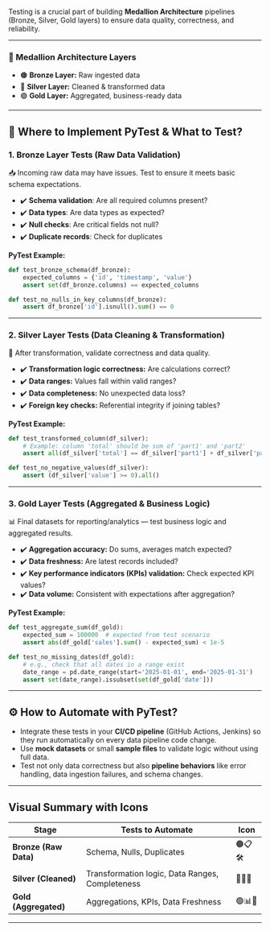 Testing is a crucial part of building **Medallion Architecture** pipelines (Bronze, Silver, Gold layers) to ensure data quality, correctness, and reliability.

---

### 🔷 Medallion Architecture Layers

* 🟤 **Bronze Layer:** Raw ingested data
* 🔵 **Silver Layer:** Cleaned & transformed data
* 🟢 **Gold Layer:** Aggregated, business-ready data

---

## 🧪 Where to Implement PyTest & What to Test?

### 1. **Bronze Layer Tests** (Raw Data Validation)

📥 Incoming raw data may have issues. Test to ensure it meets basic schema expectations.

* ✔️ **Schema validation**: Are all required columns present?
* ✔️ **Data types**: Are data types as expected?
* ✔️ **Null checks**: Are critical fields not null?
* ✔️ **Duplicate records**: Check for duplicates

**PyTest Example:**

```python
def test_bronze_schema(df_bronze):
    expected_columns = {'id', 'timestamp', 'value'}
    assert set(df_bronze.columns) == expected_columns

def test_no_nulls_in_key_columns(df_bronze):
    assert df_bronze['id'].isnull().sum() == 0
```

---

### 2. **Silver Layer Tests** (Data Cleaning & Transformation)

🔄 After transformation, validate correctness and data quality.

* ✔️ **Transformation logic correctness:** Are calculations correct?
* ✔️ **Data ranges:** Values fall within valid ranges?
* ✔️ **Data completeness:** No unexpected data loss?
* ✔️ **Foreign key checks:** Referential integrity if joining tables?

**PyTest Example:**

```python
def test_transformed_column(df_silver):
    # Example: column 'total' should be sum of 'part1' and 'part2'
    assert all(df_silver['total'] == df_silver['part1'] + df_silver['part2'])

def test_no_negative_values(df_silver):
    assert (df_silver['value'] >= 0).all()
```

---

### 3. **Gold Layer Tests** (Aggregated & Business Logic)

📊 Final datasets for reporting/analytics — test business logic and aggregated results.

* ✔️ **Aggregation accuracy:** Do sums, averages match expected?
* ✔️ **Data freshness:** Are latest records included?
* ✔️ **Key performance indicators (KPIs) validation:** Check expected KPI values?
* ✔️ **Data volume:** Consistent with expectations after aggregation?

**PyTest Example:**

```python
def test_aggregate_sum(df_gold):
    expected_sum = 100000  # expected from test scenario
    assert abs(df_gold['sales'].sum() - expected_sum) < 1e-5

def test_no_missing_dates(df_gold):
    # e.g., check that all dates in a range exist
    date_range = pd.date_range(start='2025-01-01', end='2025-01-31')
    assert set(date_range).issubset(set(df_gold['date']))
```

---

## ⚙️ How to Automate with PyTest?

* Integrate these tests in your **CI/CD pipeline** (GitHub Actions, Jenkins) so they run automatically on every data pipeline code change.
* Use **mock datasets** or small **sample files** to validate logic without using full data.
* Test not only data correctness but also **pipeline behaviors** like error handling, data ingestion failures, and schema changes.

---

## Visual Summary with Icons

| Stage                 | Tests to Automate                               | Icon    |
| --------------------- | ----------------------------------------------- | ------- |
| **Bronze (Raw Data)** | Schema, Nulls, Duplicates                       | 🟤📋🛠️ |
| **Silver (Cleaned)**  | Transformation logic, Data Ranges, Completeness | 🔵🔄✅   |
| **Gold (Aggregated)** | Aggregations, KPIs, Data Freshness              | 🟢📊🎯  |

---
